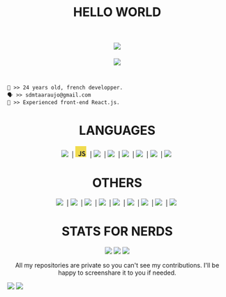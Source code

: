 <h1 align="center">HELLO WORLD</h1>

<p align="center">
  <br><br>
  <img src="https://steamuserimages-a.akamaihd.net/ugc/789752630934567244/56871DF0ADAA40259E3B954C858DAE6C0806A57B/">
  <br><br>
  <img src="https://discord.c99.nl/widget/theme-4/215530077373464576.png">
</p>

#

```diff
👤 >> 24 years old, french developper.
🗣️ >> sdmtaaraujo@gmail.com
🐺 >> Experienced front-end React.js.
```

#

<h1 align="center">LANGUAGES</h1>

<p align="center"> 
<code><img height="25" src="https://user-images.githubusercontent.com/44315919/158489278-7412a9fe-7fb6-4acd-9163-10820b7ecf9f.png"></code>&nbsp; |
  <code><img height="25" src="https://raw.githubusercontent.com/github/explore/80688e429a7d4ef2fca1e82350fe8e3517d3494d/topics/javascript/javascript.png"></code>&nbsp; |
  <code><img height="25" src="https://upload.wikimedia.org/wikipedia/commons/thumb/4/4c/Typescript_logo_2020.svg/2048px-Typescript_logo_2020.svg.png"></code>&nbsp; |
    <code><img height="25" src="https://seeklogo.com/images/N/nodejs-logo-FBE122E377-seeklogo.com.png"></code>&nbsp; |
  <code><img height="25" src="https://upload.wikimedia.org/wikipedia/commons/thumb/c/c3/Python-logo-notext.svg/1024px-Python-logo-notext.svg.png"></code>&nbsp; |
  <code><img height="25" src="https://cdn.pixabay.com/photo/2017/08/05/11/16/logo-2582748_1280.png"></code>&nbsp; |
  <code><img height="25" src="https://cdn.pixabay.com/photo/2017/08/05/11/16/logo-2582747_1280.png"></code>&nbsp; |
  <code><img height="25" src="https://upload.wikimedia.org/wikipedia/commons/thumb/d/d5/Tailwind_CSS_Logo.svg/1024px-Tailwind_CSS_Logo.svg.png"></code>&nbsp;
  
</p>

<h1 align="center">OTHERS</h1>

<p align="center"> 
  <code><img height="25" src="https://w7.pngwing.com/pngs/59/97/png-transparent-green-leaf-mongodb-inc-computer-software-business-software-developer-bay-leaves-leaf-company-people-thumbnail.png"></code>&nbsp; |
  <code><img height="25" src="https://e7.pngegg.com/pngimages/119/167/png-clipart-firebase-cloud-messaging-google-developers-software-development-kit-google-angle-triangle-thumbnail.png"></code>&nbsp; |
  <code><img height="25" src="https://seeklogo.com/images/S/supabase-logo-DCC676FFE2-seeklogo.com.png"></code>&nbsp; |
  <code><img height="25" src="https://e7.pngegg.com/pngimages/669/447/png-clipart-redux-react-javascript-freecodecamp-npm-others-miscellaneous-purple-thumbnail.png"></code>&nbsp; |
  <code><img height="25" src="https://upload.wikimedia.org/wikipedia/commons/f/f1/Vitejs-logo.svg"></code>&nbsp; |
  <code><img height="25" src="https://embed.zenn.studio/api/optimize-og-image/2a03fe878f8aebedf12f/https%3A%2F%2Fastro-build.gallerycdn.vsassets.io%2Fextensions%2Fastro-build%2Fastro-vscode%2F0.29.5%2F1674497697282%2FMicrosoft.VisualStudio.Services.Icons.Default"></code>&nbsp; |
  <code><img height="25" src="https://img2.freepng.fr/20180816/vxt/kisspng-computer-icons-php-portable-network-graphics-logo-amp-quot-php-5b74f7e6e553d8.7282283915343922949393.jpg"></code>&nbsp; |
  <code><img height="25" src="https://www.docker.com/wp-content/uploads/2022/03/Moby-logo.png"></code>&nbsp; |
    <code><img height="25" src="https://www.vincenthouba.com/assets/img/flask-logo.409c7035.jpg"></code>&nbsp;
</p>

#

<h1 align="center">STATS FOR NERDS</h1>
<p align="center">
  <img src="https://img.shields.io/github/followers/Sooohooo?style=social">
  <img src="https://img.shields.io/github/stars/Sooohooo?style=social">
  <img src="https://komarev.com/ghpvc/?username=Sooohooo&color=blue">
</p>

<p align="center">
  <p align="center">All my repositories are private so you can't see my contributions. I'll be happy to screenshare it to you if needed.</p>
  <img src="https://i.imgur.com/pxhUWvQ.png">
  <img src="https://i.imgur.com/QjoWgvW.jpg">
</p>

<!-- <p align="center"> <img align="center" src="https://github-readme-stats.vercel.app/api?username=Sooohooo&show_icons=true&include_all_commits=true&show_icons=true&title_color=fff&icon_color=79ff97&text_color=9f9f9f&bg_color=151515" alt="Its-Vichy's stats" /> </p>

<p align="center"> <img align="center" src="https://github-readme-stats.vercel.app/api/top-langs/?username=Sooohooo&layout=compact&show_icons=true&title_color=fff&icon_color=79ff97&text_color=9f9f9f&bg_color=151515" /></p> -->
